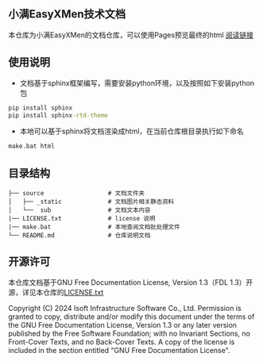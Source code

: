 ## 小满EasyXMen技术文档

本仓库为小满EasyXMen的文档仓库，可以使用Pages预览最终的html [阅读链接](https://easyxmen.atomgit.net/docs/)

## 使用说明
- 文档基于sphinx框架编写，需要安装python环境，以及按照如下安装python包
```bat
pip install sphinx
pip install sphinx-rtd-theme
```
- 本地可以基于sphinx将文档渲染成html，在当前仓库根目录执行如下命名
```bat
make.bat html
```
## 目录结构
```
├── source                  # 文档文件夹
│   ├── _static             # 文档图片相关静态资料
│   └──  sub                # 文档文本内容
|── LICENSE.txt             # license 说明
|── make.bat                # 本地查阅文档批处理文件
└── README.md               # 仓库说明文档
```
## 开源许可

本仓库文档基于GNU Free Documentation License, Version 1.3（FDL 1.3）开源，详见本仓库的[LICENSE.txt](./LICENSE.txt)

Copyright (C) 2024 Isoft Infrastructure Software Co., Ltd.
Permission is granted to copy, distribute and/or modify this document
under the terms of the GNU Free Documentation License, Version 1.3
or any later version published by the Free Software Foundation;
with no Invariant Sections, no Front-Cover Texts, and no Back-Cover Texts.
A copy of the license is included in the section entitled "GNU
Free Documentation License".

